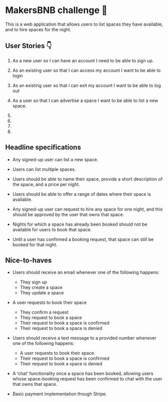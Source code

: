 # MakersBNB challenge :house_with_garden:

This is a web application that allows users to list spaces they have available, and to hire spaces for the night.

## User Stories :point_down:

1. As a new user
	 so I can have an account
	 I need to be able to sign up.

2. As an existing user
	 so that I can access my account
	 I want to be able to login

3.	As an existing user
		so that i can exit my account
		I want to be able to log out

4.  As a user
so that I can advertise a space
I want to be able to list a new space.

5.
6.
7.
8.

## Headline specifications

* Any signed-up user can list a new space.

* Users can list multiple spaces.

* Users should be able to name their space, provide a short description of the space, and a price per night.

* Users should be able to offer a range of dates where their space is available.

* Any signed-up user can request to hire any space for one night, and this should be approved by the user that owns that space.

* Nights for which a space has already been booked should not be available for users to book that space.

* Until a user has confirmed a booking request, that space can still be booked for that night.

## Nice-to-haves
* Users should receive an email whenever one of the following happens:
	- They sign up
	- They create a space
	- They update a space

* A user requests to book their space
	- They confirm a request
	- They request to book a space
	- Their request to book a space is confirmed
	- Their request to book a space is denied

* Users should receive a text message to a provided number whenever one of the following happens:
	- A user requests to book their space
	- Their request to book a space is confirmed
	- Their request to book a space is denied

* A ‘chat’ functionality once a space has been booked, allowing users whose space-booking request has been confirmed to chat with the user that owns that space.

* Basic payment implementation though Stripe.
